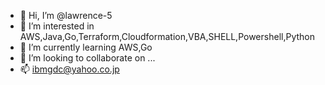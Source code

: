 - 👋 Hi, I’m @lawrence-5
- 👀 I’m interested in AWS,Java,Go,Terraform,Cloudformation,VBA,SHELL,Powershell,Python
- 🌱 I’m currently learning AWS,Go
- 💞️ I’m looking to collaborate on ...
- 📫 ibmgdc@yahoo.co.jp

<!---
lawrence-5/lawrence-5 is a ✨ special ✨ repository because its `README.md` (this file) appears on your GitHub profile.
You can click the Preview link to take a look at your changes.
--->
